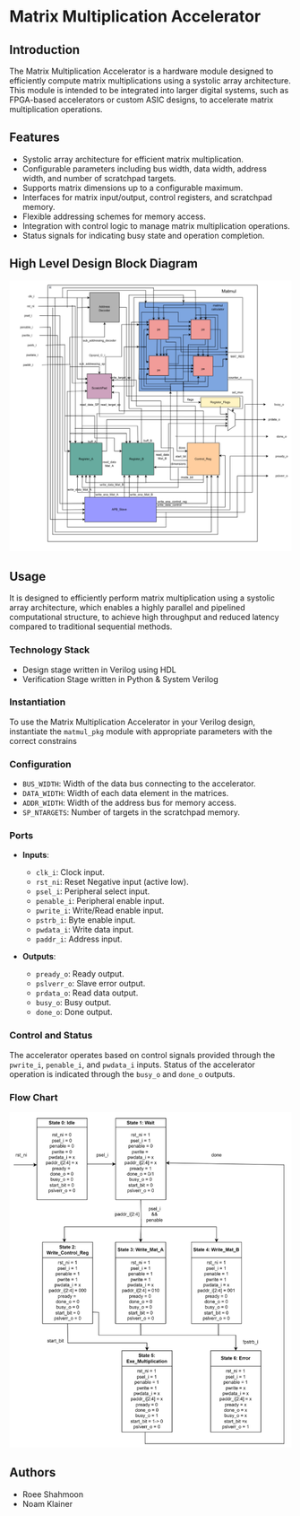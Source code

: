 # Matrix Multiplication Accelerator 

## Introduction

The Matrix Multiplication Accelerator is a hardware module designed to efficiently compute matrix multiplications using a systolic array architecture. This module is intended to be integrated into larger digital systems, such as FPGA-based accelerators or custom ASIC designs, to accelerate matrix multiplication operations.

## Features

- Systolic array architecture for efficient matrix multiplication.
- Configurable parameters including bus width, data width, address width, and number of scratchpad targets.
- Supports matrix dimensions up to a configurable maximum.
- Interfaces for matrix input/output, control registers, and scratchpad memory.
- Flexible addressing schemes for memory access.
- Integration with control logic to manage matrix multiplication operations.
- Status signals for indicating busy state and operation completion.

## High Level Design Block Diagram

![Block_Diagram](/doc/Images/Block_Diagram.png)

## Usage
It is designed to efficiently perform matrix multiplication using a systolic array architecture, which enables a highly parallel
and pipelined computational structure, to achieve high throughput and reduced latency compared to traditional sequential methods.

### Technology Stack

- Design stage written in Verilog using HDL
- Verification Stage written in Python & System Verilog

### Instantiation

To use the Matrix Multiplication Accelerator in your Verilog design, instantiate the `matmul_pkg` module with appropriate parameters with the correct constrains

### Configuration

- `BUS_WIDTH`: Width of the data bus connecting to the accelerator.
- `DATA_WIDTH`: Width of each data element in the matrices.
- `ADDR_WIDTH`: Width of the address bus for memory access.
- `SP_NTARGETS`: Number of targets in the scratchpad memory.

### Ports

- **Inputs**:
  - `clk_i`: Clock input.
  - `rst_ni`: Reset Negative input (active low).
  - `psel_i`: Peripheral select input.
  - `penable_i`: Peripheral enable input.
  - `pwrite_i`: Write/Read enable input.
  - `pstrb_i`: Byte enable input.
  - `pwdata_i`: Write data input.
  - `paddr_i`: Address input.

- **Outputs**:
  - `pready_o`: Ready output.
  - `pslverr_o`: Slave error output.
  - `prdata_o`: Read data output.
  - `busy_o`: Busy output.
  - `done_o`: Done output.

### Control and Status

The accelerator operates based on control signals provided through the `pwrite_i`, `penable_i`, and `pwdata_i` inputs. Status of the accelerator operation is indicated through the `busy_o` and `done_o` outputs.

### Flow Chart
![Flow_Chart](/doc/Images/Flow_Chart.png)


## Authors

- Roee Shahmoon
- Noam Klainer 

